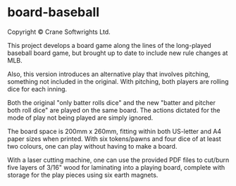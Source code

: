 # board-baseball

Copyright © Crane Softwrights Ltd.

This project develops a board game along the lines of the long-played baseball board game, but brought up to date to include new rule changes at MLB.

Also, this version introduces an alternative play that involves pitching, something not included in the original. With pitching, both players are rolling dice for each inning.

Both the original "only batter rolls dice" and the new "batter and pitcher both roll dice" are played on the same board. The actions dictated for the mode of play not being played are simply ignored.

The board space is 200mm x 260mm, fitting within both US-letter and A4 paper sizes when printed. With six tokens/pawns and four dice of at least two colours, one can play without having to make a board.

With a laser cutting machine, one can use the provided PDF files to cut/burn five layers of 3/16" wood for laminating into a playing board, complete with storage for the play pieces using six earth magnets.

